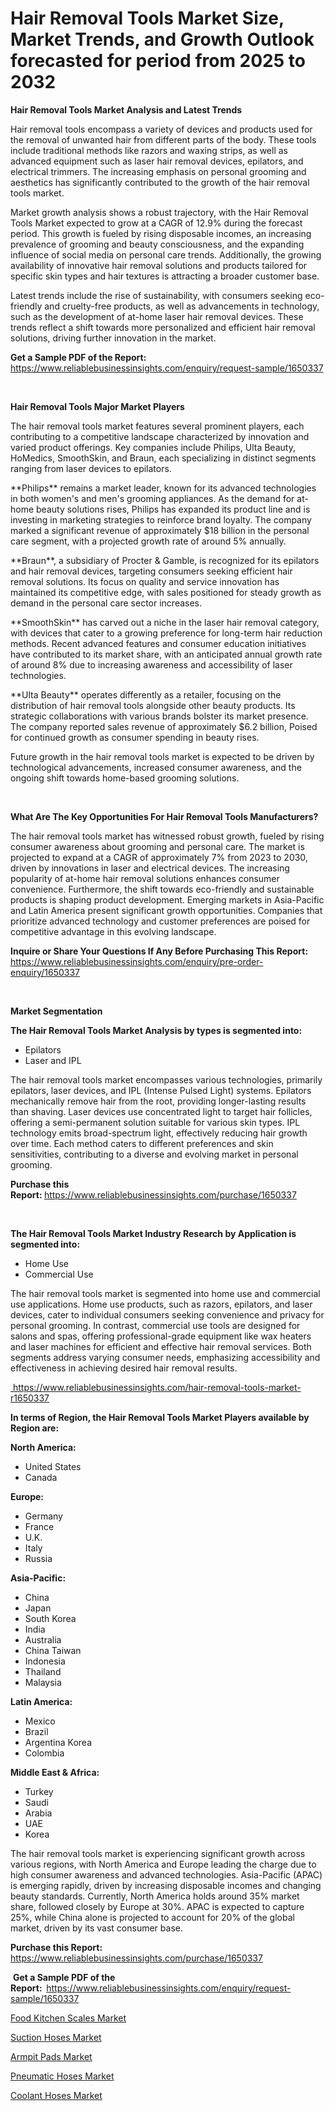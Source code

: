 <p><h1>Hair Removal Tools Market Size, Market Trends, and Growth Outlook forecasted for period from 2025 to 2032</h1></p><p><strong>Hair Removal Tools Market Analysis and Latest Trends</strong></p>
<p><p>Hair removal tools encompass a variety of devices and products used for the removal of unwanted hair from different parts of the body. These tools include traditional methods like razors and waxing strips, as well as advanced equipment such as laser hair removal devices, epilators, and electrical trimmers. The increasing emphasis on personal grooming and aesthetics has significantly contributed to the growth of the hair removal tools market.</p><p>Market growth analysis shows a robust trajectory, with the Hair Removal Tools Market expected to grow at a CAGR of 12.9% during the forecast period. This growth is fueled by rising disposable incomes, an increasing prevalence of grooming and beauty consciousness, and the expanding influence of social media on personal care trends. Additionally, the growing availability of innovative hair removal solutions and products tailored for specific skin types and hair textures is attracting a broader customer base. </p><p>Latest trends include the rise of sustainability, with consumers seeking eco-friendly and cruelty-free products, as well as advancements in technology, such as the development of at-home laser hair removal devices. These trends reflect a shift towards more personalized and efficient hair removal solutions, driving further innovation in the market.</p></p>
<p><strong>Get a Sample PDF of the Report:&nbsp;</strong> <a href="https://www.reliablebusinessinsights.com/enquiry/request-sample/1650337?utm_campaign=1847&utm_medium=2&utm_source=Github&utm_content=ia&utm_term=04042025&utm_id=hair-removal-tools">https://www.reliablebusinessinsights.com/enquiry/request-sample/1650337</a></p>
<p>&nbsp;</p>
<p><strong>Hair Removal Tools Major Market Players</strong></p>
<p><p>The hair removal tools market features several prominent players, each contributing to a competitive landscape characterized by innovation and varied product offerings. Key companies include Philips, Ulta Beauty, HoMedics, SmoothSkin, and Braun, each specializing in distinct segments ranging from laser devices to epilators.</p><p>**Philips** remains a market leader, known for its advanced technologies in both women's and men's grooming appliances. As the demand for at-home beauty solutions rises, Philips has expanded its product line and is investing in marketing strategies to reinforce brand loyalty. The company marked a significant revenue of approximately $18 billion in the personal care segment, with a projected growth rate of around 5% annually.</p><p>**Braun**, a subsidiary of Procter & Gamble, is recognized for its epilators and hair removal devices, targeting consumers seeking efficient hair removal solutions. Its focus on quality and service innovation has maintained its competitive edge, with sales positioned for steady growth as demand in the personal care sector increases.</p><p>**SmoothSkin** has carved out a niche in the laser hair removal category, with devices that cater to a growing preference for long-term hair reduction methods. Recent advanced features and consumer education initiatives have contributed to its market share, with an anticipated annual growth rate of around 8% due to increasing awareness and accessibility of laser technologies.</p><p>**Ulta Beauty** operates differently as a retailer, focusing on the distribution of hair removal tools alongside other beauty products. Its strategic collaborations with various brands bolster its market presence. The company reported sales revenue of approximately $6.2 billion, Poised for continued growth as consumer spending in beauty rises.</p><p>Future growth in the hair removal tools market is expected to be driven by technological advancements, increased consumer awareness, and the ongoing shift towards home-based grooming solutions.</p></p>
<p>&nbsp;</p>
<p><strong>What Are The Key Opportunities For Hair Removal Tools Manufacturers?</strong></p>
<p><p>The hair removal tools market has witnessed robust growth, fueled by rising consumer awareness about grooming and personal care. The market is projected to expand at a CAGR of approximately 7% from 2023 to 2030, driven by innovations in laser and electrical devices. The increasing popularity of at-home hair removal solutions enhances consumer convenience. Furthermore, the shift towards eco-friendly and sustainable products is shaping product development. Emerging markets in Asia-Pacific and Latin America present significant growth opportunities. Companies that prioritize advanced technology and customer preferences are poised for competitive advantage in this evolving landscape.</p></p>
<p><strong>Inquire or Share Your Questions If Any Before Purchasing This Report:</strong> <a href="https://www.reliablebusinessinsights.com/enquiry/pre-order-enquiry/1650337?utm_campaign=1847&utm_medium=2&utm_source=Github&utm_content=ia&utm_term=04042025&utm_id=hair-removal-tools">https://www.reliablebusinessinsights.com/enquiry/pre-order-enquiry/1650337</a></p>
<p>&nbsp;</p>
<p><strong>Market Segmentation</strong></p>
<p><strong>The Hair Removal Tools Market Analysis by types is segmented into:</strong></p>
<p><ul><li>Epilators</li><li>Laser and IPL</li></ul></p>
<p><p>The hair removal tools market encompasses various technologies, primarily epilators, laser devices, and IPL (Intense Pulsed Light) systems. Epilators mechanically remove hair from the root, providing longer-lasting results than shaving. Laser devices use concentrated light to target hair follicles, offering a semi-permanent solution suitable for various skin types. IPL technology emits broad-spectrum light, effectively reducing hair growth over time. Each method caters to different preferences and skin sensitivities, contributing to a diverse and evolving market in personal grooming.</p></p>
<p><strong>Purchase this Report:&nbsp;</strong><a href="https://www.reliablebusinessinsights.com/purchase/1650337?utm_campaign=1847&utm_medium=2&utm_source=Github&utm_content=ia&utm_term=04042025&utm_id=hair-removal-tools">https://www.reliablebusinessinsights.com/purchase/1650337</a></p>
<p>&nbsp;</p>
<p><strong>The Hair Removal Tools Market Industry Research by Application is segmented into:</strong></p>
<p><ul><li>Home Use</li><li>Commercial Use</li></ul></p>
<p><p>The hair removal tools market is segmented into home use and commercial use applications. Home use products, such as razors, epilators, and laser devices, cater to individual consumers seeking convenience and privacy for personal grooming. In contrast, commercial use tools are designed for salons and spas, offering professional-grade equipment like wax heaters and laser machines for efficient and effective hair removal services. Both segments address varying consumer needs, emphasizing accessibility and effectiveness in achieving desired hair removal results.</p></p>
<p><a href="https://www.reliablebusinessinsights.com/hair-removal-tools-market-r1650337?utm_campaign=1847&utm_medium=2&utm_source=Github&utm_content=ia&utm_term=04042025&utm_id=hair-removal-tools">&nbsp;https://www.reliablebusinessinsights.com/hair-removal-tools-market-r1650337</a></p>
<p><strong>In terms of Region, the Hair Removal Tools Market Players available by Region are:</strong></p>
<p>
    <p> <strong> North America: </strong>
        <ul>
            <li>United States</li>
            <li>Canada</li>
        </ul>
        </p> 
    <p> <strong> Europe: </strong>
        <ul>
            <li>Germany</li>
            <li>France</li>
            <li>U.K.</li>
            <li>Italy</li>
            <li>Russia</li>
        </ul>
        </p> 
    <p> <strong> Asia-Pacific: </strong>
        <ul>
            <li>China</li>
            <li>Japan</li>
            <li>South Korea</li>
            <li>India</li>
            <li>Australia</li>
            <li>China Taiwan</li>
            <li>Indonesia</li>
            <li>Thailand</li>
            <li>Malaysia</li>
        </ul>
        </p> 
    <p> <strong> Latin America: </strong>
        <ul>
            <li>Mexico</li>
            <li>Brazil</li>
            <li>Argentina Korea</li>
            <li>Colombia</li>
        </ul>
        </p> 
    <p> <strong> Middle East & Africa: </strong>
        <ul>
            <li>Turkey</li>
            <li>Saudi</li>
            <li>Arabia</li>
            <li>UAE</li>
            <li>Korea</li>
        </ul>
    </p>
    </p>
<p><p>The hair removal tools market is experiencing significant growth across various regions, with North America and Europe leading the charge due to high consumer awareness and advanced technologies. Asia-Pacific (APAC) is emerging rapidly, driven by increasing disposable incomes and changing beauty standards. Currently, North America holds around 35% market share, followed closely by Europe at 30%. APAC is expected to capture 25%, while China alone is projected to account for 20% of the global market, driven by its vast consumer base.</p></p>
<p><strong>Purchase this Report: </strong><a href="https://www.reliablebusinessinsights.com/purchase/1650337?utm_campaign=1847&utm_medium=2&utm_source=Github&utm_content=ia&utm_term=04042025&utm_id=hair-removal-tools">https://www.reliablebusinessinsights.com/purchase/1650337</a></p>
<p>&nbsp;<strong>Get a Sample PDF of the Report:&nbsp;&nbsp;</strong><a href="https://www.reliablebusinessinsights.com/enquiry/request-sample/1650337?utm_campaign=1847&utm_medium=2&utm_source=Github&utm_content=ia&utm_term=04042025&utm_id=hair-removal-tools">https://www.reliablebusinessinsights.com/enquiry/request-sample/1650337</a></p>
<p><strong></strong></p>
<p><p><a href="https://github.com/fungkychiman/Market-Research-Report-List-1/blob/main/food-kitchen-scales-market.md?utm_campaign=1847&utm_medium=2&utm_source=Github&utm_content=ia&utm_term=04042025&utm_id=hair-removal-tools">Food Kitchen Scales Market</a></p><p><a href="https://github.com/seppelharjap/Market-Research-Report-List-1/blob/main/suction-hoses-market.md?utm_campaign=1847&utm_medium=2&utm_source=Github&utm_content=ia&utm_term=04042025&utm_id=hair-removal-tools">Suction Hoses Market</a></p><p><a href="https://github.com/edriceakeime/Market-Research-Report-List-1/blob/main/armpit-pads-market.md?utm_campaign=1847&utm_medium=2&utm_source=Github&utm_content=ia&utm_term=04042025&utm_id=hair-removal-tools">Armpit Pads Market</a></p><p><a href="https://github.com/kitsossadien/Market-Research-Report-List-1/blob/main/pneumatic-hoses-market.md?utm_campaign=1847&utm_medium=2&utm_source=Github&utm_content=ia&utm_term=04042025&utm_id=hair-removal-tools">Pneumatic Hoses Market</a></p><p><a href="https://github.com/olesjaquah/Market-Research-Report-List-1/blob/main/coolant-hoses-market.md?utm_campaign=1847&utm_medium=2&utm_source=Github&utm_content=ia&utm_term=04042025&utm_id=hair-removal-tools">Coolant Hoses Market</a></p></p>